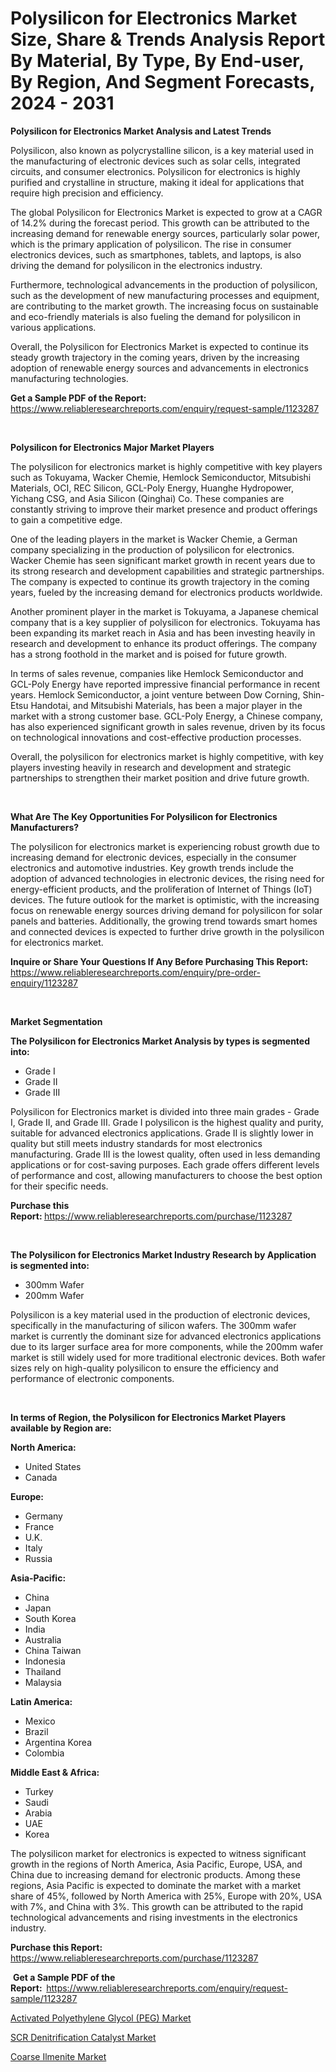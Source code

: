 <p><h1>Polysilicon for Electronics Market Size, Share & Trends Analysis Report By Material, By Type, By End-user, By Region, And Segment Forecasts, 2024 - 2031</h1></p><p><strong>Polysilicon for Electronics Market Analysis and Latest Trends</strong></p>
<p><p>Polysilicon, also known as polycrystalline silicon, is a key material used in the manufacturing of electronic devices such as solar cells, integrated circuits, and consumer electronics. Polysilicon for electronics is highly purified and crystalline in structure, making it ideal for applications that require high precision and efficiency.</p><p>The global Polysilicon for Electronics Market is expected to grow at a CAGR of 14.2% during the forecast period. This growth can be attributed to the increasing demand for renewable energy sources, particularly solar power, which is the primary application of polysilicon. The rise in consumer electronics devices, such as smartphones, tablets, and laptops, is also driving the demand for polysilicon in the electronics industry.</p><p>Furthermore, technological advancements in the production of polysilicon, such as the development of new manufacturing processes and equipment, are contributing to the market growth. The increasing focus on sustainable and eco-friendly materials is also fueling the demand for polysilicon in various applications.</p><p>Overall, the Polysilicon for Electronics Market is expected to continue its steady growth trajectory in the coming years, driven by the increasing adoption of renewable energy sources and advancements in electronics manufacturing technologies.</p></p>
<p><strong>Get a Sample PDF of the Report:&nbsp;</strong> <a href="https://www.reliableresearchreports.com/enquiry/request-sample/1123287">https://www.reliableresearchreports.com/enquiry/request-sample/1123287</a></p>
<p>&nbsp;</p>
<p><strong>Polysilicon for Electronics Major Market Players</strong></p>
<p><p>The polysilicon for electronics market is highly competitive with key players such as Tokuyama, Wacker Chemie, Hemlock Semiconductor, Mitsubishi Materials, OCI, REC Silicon, GCL-Poly Energy, Huanghe Hydropower, Yichang CSG, and Asia Silicon (Qinghai) Co. These companies are constantly striving to improve their market presence and product offerings to gain a competitive edge.</p><p>One of the leading players in the market is Wacker Chemie, a German company specializing in the production of polysilicon for electronics. Wacker Chemie has seen significant market growth in recent years due to its strong research and development capabilities and strategic partnerships. The company is expected to continue its growth trajectory in the coming years, fueled by the increasing demand for electronics products worldwide.</p><p>Another prominent player in the market is Tokuyama, a Japanese chemical company that is a key supplier of polysilicon for electronics. Tokuyama has been expanding its market reach in Asia and has been investing heavily in research and development to enhance its product offerings. The company has a strong foothold in the market and is poised for future growth.</p><p>In terms of sales revenue, companies like Hemlock Semiconductor and GCL-Poly Energy have reported impressive financial performance in recent years. Hemlock Semiconductor, a joint venture between Dow Corning, Shin-Etsu Handotai, and Mitsubishi Materials, has been a major player in the market with a strong customer base. GCL-Poly Energy, a Chinese company, has also experienced significant growth in sales revenue, driven by its focus on technological innovations and cost-effective production processes.</p><p>Overall, the polysilicon for electronics market is highly competitive, with key players investing heavily in research and development and strategic partnerships to strengthen their market position and drive future growth.</p></p>
<p>&nbsp;</p>
<p><strong>What Are The Key Opportunities For Polysilicon for Electronics Manufacturers?</strong></p>
<p><p>The polysilicon for electronics market is experiencing robust growth due to increasing demand for electronic devices, especially in the consumer electronics and automotive industries. Key growth trends include the adoption of advanced technologies in electronic devices, the rising need for energy-efficient products, and the proliferation of Internet of Things (IoT) devices. The future outlook for the market is optimistic, with the increasing focus on renewable energy sources driving demand for polysilicon for solar panels and batteries. Additionally, the growing trend towards smart homes and connected devices is expected to further drive growth in the polysilicon for electronics market.</p></p>
<p><strong>Inquire or Share Your Questions If Any Before Purchasing This Report:</strong> <a href="https://www.reliableresearchreports.com/enquiry/pre-order-enquiry/1123287">https://www.reliableresearchreports.com/enquiry/pre-order-enquiry/1123287</a></p>
<p>&nbsp;</p>
<p><strong>Market Segmentation</strong></p>
<p><strong>The Polysilicon for Electronics Market Analysis by types is segmented into:</strong></p>
<p><ul><li>Grade I</li><li>Grade II</li><li>Grade III</li></ul></p>
<p><p>Polysilicon for Electronics market is divided into three main grades - Grade I, Grade II, and Grade III. Grade I polysilicon is the highest quality and purity, suitable for advanced electronics applications. Grade II is slightly lower in quality but still meets industry standards for most electronics manufacturing. Grade III is the lowest quality, often used in less demanding applications or for cost-saving purposes. Each grade offers different levels of performance and cost, allowing manufacturers to choose the best option for their specific needs.</p></p>
<p><strong>Purchase this Report:&nbsp;</strong><a href="https://www.reliableresearchreports.com/purchase/1123287">https://www.reliableresearchreports.com/purchase/1123287</a></p>
<p>&nbsp;</p>
<p><strong>The Polysilicon for Electronics Market Industry Research by Application is segmented into:</strong></p>
<p><ul><li>300mm Wafer</li><li>200mm Wafer</li></ul></p>
<p><p>Polysilicon is a key material used in the production of electronic devices, specifically in the manufacturing of silicon wafers. The 300mm wafer market is currently the dominant size for advanced electronics applications due to its larger surface area for more components, while the 200mm wafer market is still widely used for more traditional electronic devices. Both wafer sizes rely on high-quality polysilicon to ensure the efficiency and performance of electronic components.</p></p>
<p>&nbsp;</p>
<p><strong>In terms of Region, the Polysilicon for Electronics Market Players available by Region are:</strong></p>
<p>
    <p> <strong> North America: </strong>
        <ul>
            <li>United States</li>
            <li>Canada</li>
        </ul>
        </p> 
    <p> <strong> Europe: </strong>
        <ul>
            <li>Germany</li>
            <li>France</li>
            <li>U.K.</li>
            <li>Italy</li>
            <li>Russia</li>
        </ul>
        </p> 
    <p> <strong> Asia-Pacific: </strong>
        <ul>
            <li>China</li>
            <li>Japan</li>
            <li>South Korea</li>
            <li>India</li>
            <li>Australia</li>
            <li>China Taiwan</li>
            <li>Indonesia</li>
            <li>Thailand</li>
            <li>Malaysia</li>
        </ul>
        </p> 
    <p> <strong> Latin America: </strong>
        <ul>
            <li>Mexico</li>
            <li>Brazil</li>
            <li>Argentina Korea</li>
            <li>Colombia</li>
        </ul>
        </p> 
    <p> <strong> Middle East & Africa: </strong>
        <ul>
            <li>Turkey</li>
            <li>Saudi</li>
            <li>Arabia</li>
            <li>UAE</li>
            <li>Korea</li>
        </ul>
    </p>
    </p>
<p><p>The polysilicon market for electronics is expected to witness significant growth in the regions of North America, Asia Pacific, Europe, USA, and China due to increasing demand for electronic products. Among these regions, Asia Pacific is expected to dominate the market with a market share of 45%, followed by North America with 25%, Europe with 20%, USA with 7%, and China with 3%. This growth can be attributed to the rapid technological advancements and rising investments in the electronics industry.</p></p>
<p><strong>Purchase this Report: </strong><a href="https://www.reliableresearchreports.com/purchase/1123287">https://www.reliableresearchreports.com/purchase/1123287</a></p>
<p>&nbsp;<strong>Get a Sample PDF of the Report:&nbsp;&nbsp;</strong><a href="https://www.reliableresearchreports.com/enquiry/request-sample/1123287">https://www.reliableresearchreports.com/enquiry/request-sample/1123287</a></p>
<p><strong></strong></p>
<p><p><a href="https://github.com/gamblestampleyjenny50m5sl6/Market-Research-Report-List-1/blob/main/activated-polyethylene-glycol-peg-market.md">Activated Polyethylene Glycol (PEG) Market</a></p><p><a href="https://github.com/nicholepatriciadoylenwnrjr0/Market-Research-Report-List-1/blob/main/scr-denitrification-catalyst-market.md">SCR Denitrification Catalyst Market</a></p><p><a href="https://github.com/wwwkeltoum/Market-Research-Report-List-2/blob/main/coarse-ilmenite-market.md">Coarse Ilmenite Market</a></p></p>